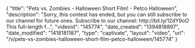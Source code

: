 {
    "title": "Pets vs. Zombies - Halloween Short Film! - Petco Halloween",
    "description": "Sorry, this contest has ended, but you can still subscribe to our channel for future ones. Subscribe to our channel: http:\/\/bit.ly\/12dY9oO This full-length f...",
    "videoid": "145774",
    "date_created": "1394818897",
    "date_modified": "1418181187",
    "type": "captivate",
    "layout": "video",
    "url": "\/v\/pets-vs-zombies-halloween-short-film-petco-halloween\/145774"
}